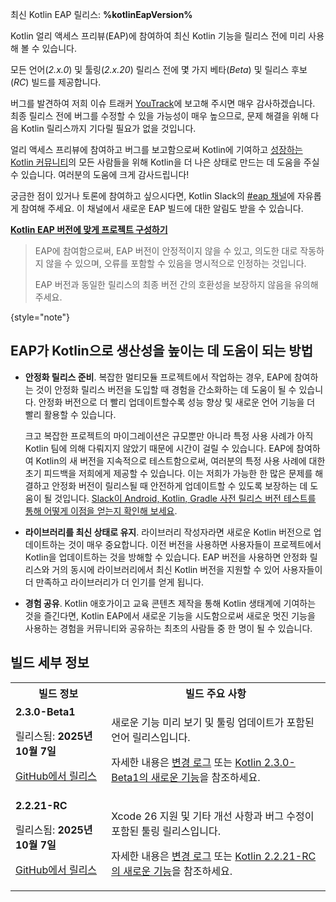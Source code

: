 [//]: # (title: Kotlin 얼리 액세스 프리뷰 참여)

<tldr>
    <p>최신 Kotlin EAP 릴리스: <strong>%kotlinEapVersion%</strong></p>
</tldr>

Kotlin 얼리 액세스 프리뷰(EAP)에 참여하여 최신 Kotlin 기능을 릴리스 전에 미리 사용해 볼 수 있습니다.

모든 언어(_2.x.0_) 및 툴링(_2.x.20_) 릴리스 전에 몇 가지 베타(_Beta_) 및 릴리스 후보(_RC_) 빌드를 제공합니다.

버그를 발견하여 저희 이슈 트래커 [YouTrack](https://kotl.in/issue)에 보고해 주시면 매우 감사하겠습니다. 최종 릴리스 전에 버그를 수정할 수 있을 가능성이 매우 높으므로, 문제 해결을 위해 다음 Kotlin 릴리스까지 기다릴 필요가 없을 것입니다.

얼리 액세스 프리뷰에 참여하고 버그를 보고함으로써 Kotlin에 기여하고 [성장하는 Kotlin 커뮤니티](https://kotlinlang.org/community/)의 모든 사람들을 위해 Kotlin을 더 나은 상태로 만드는 데 도움을 주실 수 있습니다. 여러분의 도움에 크게 감사드립니다!

궁금한 점이 있거나 토론에 참여하고 싶으시다면, Kotlin Slack의 [#eap 채널](https://app.slack.com/client/T09229ZC6/C0KLZSCHF)에 자유롭게 참여해 주세요. 이 채널에서 새로운 EAP 빌드에 대한 알림도 받을 수 있습니다.

**[Kotlin EAP 버전에 맞게 프로젝트 구성하기](configure-build-for-eap.md)**

> EAP에 참여함으로써, EAP 버전이 안정적이지 않을 수 있고, 의도한 대로 작동하지 않을 수 있으며, 오류를 포함할 수 있음을 명시적으로 인정하는 것입니다.
>
> EAP 버전과 동일한 릴리스의 최종 버전 간의 호환성을 보장하지 않음을 유의해 주세요.
>
{style="note"}

## EAP가 Kotlin으로 생산성을 높이는 데 도움이 되는 방법

*   **안정화 릴리스 준비**. 복잡한 멀티모듈 프로젝트에서 작업하는 경우, EAP에 참여하는 것이 안정화 릴리스 버전을 도입할 때 경험을 간소화하는 데 도움이 될 수 있습니다. 안정화 버전으로 더 빨리 업데이트할수록 성능 향상 및 새로운 언어 기능을 더 빨리 활용할 수 있습니다.

    크고 복잡한 프로젝트의 마이그레이션은 규모뿐만 아니라 특정 사용 사례가 아직 Kotlin 팀에 의해 다뤄지지 않았기 때문에 시간이 걸릴 수 있습니다. EAP에 참여하여 Kotlin의 새 버전을 지속적으로 테스트함으로써, 여러분의 특정 사용 사례에 대한 초기 피드백을 저희에게 제공할 수 있습니다. 이는 저희가 가능한 한 많은 문제를 해결하고 안정화 버전이 릴리스될 때 안전하게 업데이트할 수 있도록 보장하는 데 도움이 될 것입니다. [Slack이 Android, Kotlin, Gradle 사전 릴리스 버전 테스트를 통해 어떻게 이점을 얻는지 확인해 보세요](https://slack.engineering/shadow-jobs/).
*   **라이브러리를 최신 상태로 유지**. 라이브러리 작성자라면 새로운 Kotlin 버전으로 업데이트하는 것이 매우 중요합니다. 이전 버전을 사용하면 사용자들이 프로젝트에서 Kotlin을 업데이트하는 것을 방해할 수 있습니다. EAP 버전을 사용하면 안정화 릴리스와 거의 동시에 라이브러리에서 최신 Kotlin 버전을 지원할 수 있어 사용자들이 더 만족하고 라이브러리가 더 인기를 얻게 됩니다.
*   **경험 공유**. Kotlin 애호가이고 교육 콘텐츠 제작을 통해 Kotlin 생태계에 기여하는 것을 즐긴다면, Kotlin EAP에서 새로운 기능을 시도함으로써 새로운 멋진 기능을 사용하는 경험을 커뮤니티와 공유하는 최초의 사람들 중 한 명이 될 수 있습니다.

## 빌드 세부 정보

<!-- _현재 미리 보기 버전은 없습니다._ -->

<table>
    <tr>
        <th>빌드 정보</th>
        <th>빌드 주요 사항</th>
    </tr>
    <tr>
        <td><strong>2.3.0-Beta1</strong>
            <p>릴리스됨: <strong>2025년 10월 7일</strong></p>
            <p><a href="https://github.com/JetBrains/kotlin/releases/tag/v2.3.0-Beta1" target="_blank">GitHub에서 릴리스</a></p>
        </td>
        <td>
            <p>새로운 기능 미리 보기 및 툴링 업데이트가 포함된 언어 릴리스입니다.</p>
            <p>자세한 내용은 <a href="https://github.com/JetBrains/kotlin/releases/tag/v2.3.0-Beta1">변경 로그</a> 또는 <a href="whatsnew-eap.md">Kotlin 2.3.0-Beta1의 새로운 기능</a>을 참조하세요.</p>
        </td>
    </tr>
    <tr>
        <td><strong>2.2.21-RC</strong>
            <p>릴리스됨: <strong>2025년 10월 7일</strong></p>
            <p><a href="https://github.com/JetBrains/kotlin/releases/tag/v2.2.21-RC" target="_blank">GitHub에서 릴리스</a></p>
        </td>
        <td>
            <p>Xcode 26 지원 및 기타 개선 사항과 버그 수정이 포함된 툴링 릴리스입니다.</p>
            <p>자세한 내용은 <a href="https://github.com/JetBrains/kotlin/releases/tag/v2.2.21-RC">변경 로그</a> 또는 <a href="whatsnew-eap.md">Kotlin 2.2.21-RC의 새로운 기능</a>을 참조하세요.</p>
    </td>
    </tr>
</table>